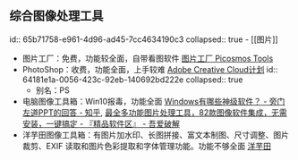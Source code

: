 ## 综合图像处理工具
id:: 65b71758-e961-4d96-ad45-7cc4634190c3
collapsed:: true
	- [[图片]]
- 图片工厂：免费，功能较全面，自带看图软件 [图片工厂 Picosmos Tools](http://pcfreetime.com/picosmos/index.php?language=zh)
- PhotoShop：收费，功能全面，上手较难 [Adobe Creative Cloud计划](https://www.adobe.com/cn/creativecloud/roc/business.html)
  id:: 64181e1a-0056-423c-92eb-140692bd222e
  collapsed:: true
	- 别名：PS
- 电脑图像工具箱：Win10报毒，功能全面 [Windows有哪些神级软件？ - 旁门左道PPT的回答 - 知乎](https://www.zhihu.com/question/465494790/answer/2137668877), [最全多功能图片处理工具，82款图像软件集成，无需安装，一键搞定 - 『精品软件区』 - 吾爱破解](https://www.52pojie.cn/thread-1009525-1-1.html)
- 洋芋田图像工具箱：有图片加水印、长图拼接、富文本制图、尺寸调整、图片裁剪、EXIF 读取和图片色彩提取和字体管理功能。功能不够全面 [洋芋田](https://www.potatofield.cn/imagetoolkit/changelog)